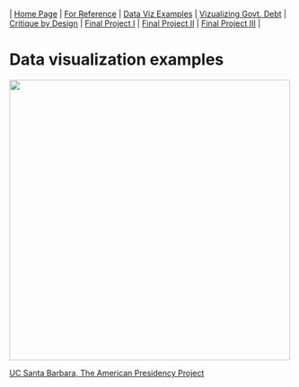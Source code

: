 | [Home Page](README.md) | [For Reference](For-Reference) | [Data Viz Examples](dataviz-examples) | [Vizualizing Govt. Debt](visualizing-government-debt.md) | [Critique by Design](critique-by-design) | [Final Project I](final-project-part-one) | [Final Project II](final-project-part-two) | [Final Project III](final-project-part-three) |

# Data visualization examples

<img src="https://datawrapper.dwcdn.net/rrUV0/full.png" width="500">

[UC Santa Barbara, The American Presidency Project](https://www.presidency.ucsb.edu/statistics/data/presidential-election-mandates)
